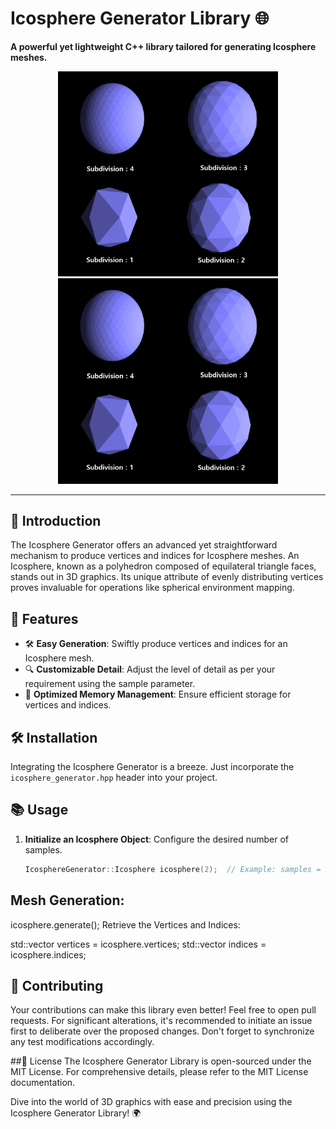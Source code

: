 # Icosphere Generator Library 🌐

**A powerful yet lightweight C++ library tailored for generating Icosphere meshes.**

<p align="center">
    <img src="Icosphere.png" alt="Icosphere Image 1" width="70%" height="50%">
    <img src="icosphere.png" alt="Icosphere Image 2" width="70%" height="50%">
</p>

---

## 📖 Introduction

The Icosphere Generator offers an advanced yet straightforward mechanism to produce vertices and indices for Icosphere meshes. An Icosphere, known as a polyhedron composed of equilateral triangle faces, stands out in 3D graphics. Its unique attribute of evenly distributing vertices proves invaluable for operations like spherical environment mapping.

## 🌟 Features

- 🛠 **Easy Generation**: Swiftly produce vertices and indices for an Icosphere mesh.
- 🔍 **Customizable Detail**: Adjust the level of detail as per your requirement using the sample parameter.
- 🚀 **Optimized Memory Management**: Ensure efficient storage for vertices and indices.

## 🛠 Installation

Integrating the Icosphere Generator is a breeze. Just incorporate the `icosphere_generator.hpp` header into your project.

## 📚 Usage

1. **Initialize an Icosphere Object**: Configure the desired number of samples.
   ```cpp
   IcosphereGenerator::Icosphere icosphere(2);  // Example: samples = 2


## Mesh Generation:
icosphere.generate();
Retrieve the Vertices and Indices:

std::vector<float> vertices = icosphere.vertices;
std::vector<unsigned int> indices = icosphere.indices;

## 🤝 Contributing
Your contributions can make this library even better! Feel free to open pull requests. For significant alterations, it's recommended to initiate an issue first to deliberate over the proposed changes. Don't forget to synchronize any test modifications accordingly.

##📜 License
The Icosphere Generator Library is open-sourced under the MIT License. For comprehensive details, please refer to the MIT License documentation.

Dive into the world of 3D graphics with ease and precision using the Icosphere Generator Library! 🌍

